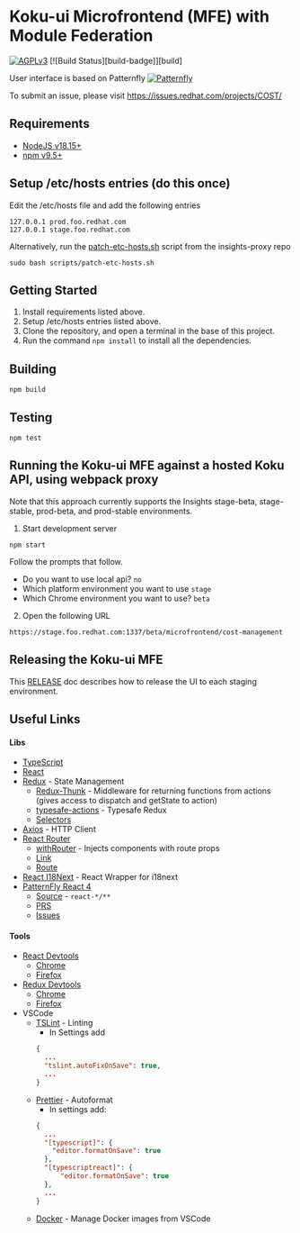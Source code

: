 # Koku-ui Microfrontend (MFE) with Module Federation

[![AGPLv3][license-badge]][license]
[![Build Status][build-badge]][build]

User interface is based on Patternfly [![Patternfly][pf-logo]][patternfly]

To submit an issue, please visit https://issues.redhat.com/projects/COST/

## Requirements
* [NodeJS v18.15+][nodejs]
* [npm v9.5+][npm]

## Setup /etc/hosts entries (do this once)

Edit the /etc/hosts file and add the following entries
```
127.0.0.1 prod.foo.redhat.com
127.0.0.1 stage.foo.redhat.com
```

Alternatively, run the [patch-etc-hosts.sh][patch-etc-hosts] script from the insights-proxy repo
```
sudo bash scripts/patch-etc-hosts.sh
```

## Getting Started
1. Install requirements listed above.
2. Setup /etc/hosts entries listed above. 
3. Clone the repository, and open a terminal in the base of this project.
4. Run the command `npm install` to install all the dependencies.

## Building
```
npm build
```

## Testing
```
npm test
```

## Running the Koku-ui MFE against a hosted Koku API, using webpack proxy
Note that this approach currently supports the Insights stage-beta, stage-stable, prod-beta, and prod-stable environments.

1. Start development server
```
npm start
```

Follow the prompts that follow.

* Do you want to use local api? `no`
* Which platform environment you want to use `stage`
* Which Chrome environment you want to use? `beta`

2. Open the following URL
```
https://stage.foo.redhat.com:1337/beta/microfrontend/cost-management
```

## Releasing the Koku-ui MFE

This [RELEASE][release-doc] doc describes how to release the UI to each staging environment.

## Useful Links

#### Libs

* [TypeScript](http://www.typescriptlang.org/docs/handbook/react-&-webpack.html)
* [React](https://reactjs.org/docs/react-api.html)
* [Redux](https://redux.js.org/) - State Management
  * [Redux-Thunk](https://github.com/reduxjs/redux-thunk#redux-thunk) - Middleware for returning functions from actions (gives access to dispatch and getState to action)
  * [typesafe-actions](https://github.com/piotrwitek/typesafe-actions#motivation) - Typesafe Redux
  * [Selectors](https://redux.js.org/introduction/learningresources#selectors)
* [Axios](https://github.com/axios/axios#axios-api) - HTTP Client
* [React Router](https://reacttraining.com/react-router/web/guides/philosophy)
  * [withRouter](https://reacttraining.com/react-router/web/api/withRouter) - Injects components with route props
  * [Link](https://reacttraining.com/react-router/web/api/Link)
  * [Route](https://reacttraining.com/react-router/web/api/Route)
* [React I18Next](https://react.i18next.com/) - React Wrapper for i18next
* [PatternFly React 4](https://patternfly-react.netlify.com/)
  * [Source](https://github.com/patternfly/patternfly-react/tree/main/packages) - `react-*/**`
  * [PRS](https://github.com/patternfly/patternfly-react/pulls?q=is%3Aopen+is%3Apr+label%3APF4)
  * [Issues](https://github.com/patternfly/patternfly-react/issues?q=is%3Aopen+is%3Aissue+label%3APF4)

#### Tools

* [React Devtools](https://github.com/facebook/react-devtools)
  * [Chrome](https://chrome.google.com/webstore/detail/react-developer-tools/fmkadmapgofadopljbjfkapdkoienihi)
  * [Firefox](https://addons.mozilla.org/firefox/addon/react-devtools/)
* [Redux Devtools](https://github.com/zalmoxisus/redux-devtools-extension)
  * [Chrome](https://chrome.google.com/webstore/detail/redux-devtools/lmhkpmbekcpmknklioeibfkpmmfibljd)
  * [Firefox](https://addons.mozilla.org/en-US/firefox/addon/remotedev/)
* VSCode
  * [TSLint](https://marketplace.visualstudio.com/items?itemName=eg2.tslint) - Linting
    * In Settings add
    ```json
    {
      ...
      "tslint.autoFixOnSave": true,
      ...
    }
  * [Prettier](https://marketplace.visualstudio.com/items?itemName=esbenp.prettier-vscode) - Autoformat
    * In settings add:
    ```json
    {
      ...
      "[typescript]": {
        "editor.formatOnSave": true
      },
      "[typescriptreact]": {
          "editor.formatOnSave": true
      },
      ...
    }
  * [Docker](https://marketplace.visualstudio.com/items?itemName=PeterJausovec.vscode-docker) - Manage Docker images from VSCode

[koku-readme]: https://github.com/project-koku/koku#readme
[license-badge]: https://img.shields.io/github/license/project-koku/koku-ros-ui.svg?longCache=true&style=for-the-badge
[license]: https://github.com/project-koku/koku-ros-ui/blob/main/LICENSE
[nodejs]: https://nodejs.org/en/
[patch-etc-hosts]: https://github.com/RedHatInsights/insights-proxy/blob/master/scripts/patch-etc-hosts.sh
[pf-logo]: https://www.patternfly.org/v4/images/logo.4189e7eb1a0741ea2b3b51b80d33c4cb.svg
[patternfly]: https://www.patternfly.org/
[release-doc]: https://github.com/project-koku/koku-ros-ui/blob/main/RELEASE.md
[npm]: https://https://www.npmjs.com/
